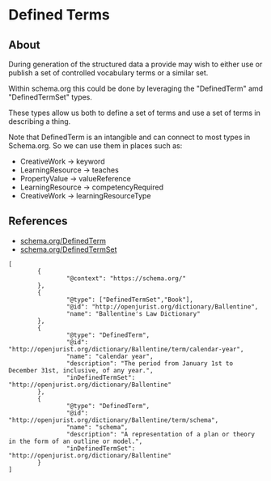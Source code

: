 # Defined Terms

## About

During generation of the structured data a provide may wish to 
either use or publish a set of controlled vocabulary terms or 
a similar set.  

Within schema.org this could be done by leveraging the "DefinedTerm" 
amd "DefinedTermSet" types.  

These types allow us both to define a set of terms and 
use a set of terms in describing a thing.

Note that DefinedTerm is an intangible and can connect to most 
types in Schema.org.  So we can use them in places such as:

* CreativeWork -> keyword
* LearningResource -> teaches
* PropertyValue -> valueReference
* LearningResource -> competencyRequired
* CreativeWork -> learningResourceType

## References

* [schema.org/DefinedTerm](https://schema.org/DefinedTerm)
* [schema.org/DefinedTermSet](https://schema.org/DefinedTermSet)

```
[
        {
                "@context": "https://schema.org/"
        },
        {
                "@type": ["DefinedTermSet","Book"],
                "@id": "http://openjurist.org/dictionary/Ballentine",
                "name": "Ballentine's Law Dictionary"
        },
        {
                "@type": "DefinedTerm",
                "@id": "http://openjurist.org/dictionary/Ballentine/term/calendar-year",
                "name": "calendar year",
                "description": "The period from January 1st to December 31st, inclusive, of any year.",
                "inDefinedTermSet": "http://openjurist.org/dictionary/Ballentine"
        },
        {
                "@type": "DefinedTerm",
                "@id": "http://openjurist.org/dictionary/Ballentine/term/schema",
                "name": "schema",
                "description": "A representation of a plan or theory in the form of an outline or model.",
                "inDefinedTermSet": "http://openjurist.org/dictionary/Ballentine"
        }
]
```
